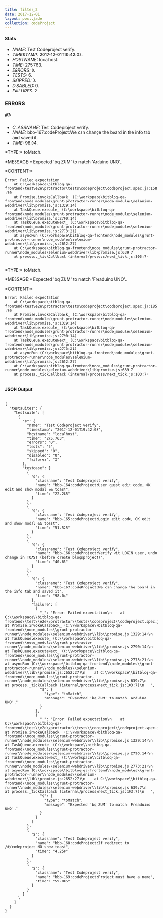 ```yaml
---
title: filter_2
date: 2017-12-01
layout: post.jade
collection: codeProject
---
```


#### Stats
- *NAME:* Test Codeproject verify.
- *TIMESTAMP:* 2017-12-01T19:42:08.
- *HOSTNAME:* localhost.
- *TIME:* 275.763.
- *ERRORS:* 0.
- *TESTS:* 6.
- *SKIPPED:* 0.
- *DISABLED:* 0.
- *FAILURES:* 2.


### ERRORS

##### #1:
- *CLASSNAME:* Test Codeproject verify.
- *NAME:* bbb-167:codeProject:We can change the board in the info tab and saved it.
- *TIME:* 98.04.
<div class="error-bloq"><p>*TYPE:* toMatch.</p><p>*MESSAGE:* Expected 'bq ZUM' to match 'Arduino UNO'..</p><p>*CONTENT:*</p><code class="content">Error: Failed expectation
    at C:\workspace\bitbloq-qa-frontend\test\e2e\protractor\tests\codeproject\codeproject.spec.js:158:70
    at Promise.invokeCallback&#95; (C:\workspace\bitbloq-qa-frontend\node&#95;modules\grunt-protractor-runner\node&#95;modules\selenium-webdriver\lib\promise.js:1329:14)
    at TaskQueue.execute&#95; (C:\workspace\bitbloq-qa-frontend\node&#95;modules\grunt-protractor-runner\node&#95;modules\selenium-webdriver\lib\promise.js:2790:14)
    at TaskQueue.executeNext&#95; (C:\workspace\bitbloq-qa-frontend\node&#95;modules\grunt-protractor-runner\node&#95;modules\selenium-webdriver\lib\promise.js:2773:21)
    at asyncRun (C:\workspace\bitbloq-qa-frontend\node&#95;modules\grunt-protractor-runner\node&#95;modules\selenium-webdriver\lib\promise.js:2652:27)
    at C:\workspace\bitbloq-qa-frontend\node&#95;modules\grunt-protractor-runner\node&#95;modules\selenium-webdriver\lib\promise.js:639:7
    at process.&#95;tickCallback (internal/process/next&#95;tick.js:103:7)
   </code></div><div class="error-bloq"><p>*TYPE:* toMatch.</p><p>*MESSAGE:* Expected 'bq ZUM' to match 'Freaduino UNO'..</p><p>*CONTENT:*</p><code class="content">Error: Failed expectation
    at C:\workspace\bitbloq-qa-frontend\test\e2e\protractor\tests\codeproject\codeproject.spec.js:185:70
    at Promise.invokeCallback&#95; (C:\workspace\bitbloq-qa-frontend\node&#95;modules\grunt-protractor-runner\node&#95;modules\selenium-webdriver\lib\promise.js:1329:14)
    at TaskQueue.execute&#95; (C:\workspace\bitbloq-qa-frontend\node&#95;modules\grunt-protractor-runner\node&#95;modules\selenium-webdriver\lib\promise.js:2790:14)
    at TaskQueue.executeNext&#95; (C:\workspace\bitbloq-qa-frontend\node&#95;modules\grunt-protractor-runner\node&#95;modules\selenium-webdriver\lib\promise.js:2773:21)
    at asyncRun (C:\workspace\bitbloq-qa-frontend\node&#95;modules\grunt-protractor-runner\node&#95;modules\selenium-webdriver\lib\promise.js:2652:27)
    at C:\workspace\bitbloq-qa-frontend\node&#95;modules\grunt-protractor-runner\node&#95;modules\selenium-webdriver\lib\promise.js:639:7
    at process.&#95;tickCallback (internal/process/next&#95;tick.js:103:7)
   </code></div>


<h4>JSON Output</h4>
<pre><code class="language-json">
{
  "testsuites": {
    "testsuite": [
      {
        "$": {
          "name": "Test Codeproject verify",
          "timestamp": "2017-12-01T19:42:08",
          "hostname": "localhost",
          "time": "275.763",
          "errors": "0",
          "tests": "6",
          "skipped": "0",
          "disabled": "0",
          "failures": "2"
        },
        "testcase": [
          {
            "$": {
              "classname": "Test Codeproject verify",
              "name": "bbb-164:codeProject:User guest edit code, OK edit and show modal && toast",
              "time": "22.285"
            }
          },
          {
            "$": {
              "classname": "Test Codeproject verify",
              "name": "bbb-165:codeProject:Login edit code, OK edit and show modal && toast",
              "time": "51.525"
            }
          },
          {
            "$": {
              "classname": "Test Codeproject verify",
              "name": "bbb-166:codeProject:Verify wit LOGIN user, undo change in TOAST (before create bloqsproject)",
              "time": "40.65"
            }
          },
          {
            "$": {
              "classname": "Test Codeproject verify",
              "name": "bbb-167:codeProject:We can change the board in the info tab and saved it",
              "time": "98.04"
            },
            "failure": [
              {
                "_": "Error: Failed expectation\n    at C:\\workspace\\bitbloq-qa-frontend\\test\\e2e\\protractor\\tests\\codeproject\\codeproject.spec.js:158:70\n    at Promise.invokeCallback_ (C:\\workspace\\bitbloq-qa-frontend\\node_modules\\grunt-protractor-runner\\node_modules\\selenium-webdriver\\lib\\promise.js:1329:14)\n    at TaskQueue.execute_ (C:\\workspace\\bitbloq-qa-frontend\\node_modules\\grunt-protractor-runner\\node_modules\\selenium-webdriver\\lib\\promise.js:2790:14)\n    at TaskQueue.executeNext_ (C:\\workspace\\bitbloq-qa-frontend\\node_modules\\grunt-protractor-runner\\node_modules\\selenium-webdriver\\lib\\promise.js:2773:21)\n    at asyncRun (C:\\workspace\\bitbloq-qa-frontend\\node_modules\\grunt-protractor-runner\\node_modules\\selenium-webdriver\\lib\\promise.js:2652:27)\n    at C:\\workspace\\bitbloq-qa-frontend\\node_modules\\grunt-protractor-runner\\node_modules\\selenium-webdriver\\lib\\promise.js:639:7\n    at process._tickCallback (internal/process/next_tick.js:103:7)\n   ",
                "$": {
                  "type": "toMatch",
                  "message": "Expected 'bq ZUM' to match 'Arduino UNO'."
                }
              },
              {
                "_": "Error: Failed expectation\n    at C:\\workspace\\bitbloq-qa-frontend\\test\\e2e\\protractor\\tests\\codeproject\\codeproject.spec.js:185:70\n    at Promise.invokeCallback_ (C:\\workspace\\bitbloq-qa-frontend\\node_modules\\grunt-protractor-runner\\node_modules\\selenium-webdriver\\lib\\promise.js:1329:14)\n    at TaskQueue.execute_ (C:\\workspace\\bitbloq-qa-frontend\\node_modules\\grunt-protractor-runner\\node_modules\\selenium-webdriver\\lib\\promise.js:2790:14)\n    at TaskQueue.executeNext_ (C:\\workspace\\bitbloq-qa-frontend\\node_modules\\grunt-protractor-runner\\node_modules\\selenium-webdriver\\lib\\promise.js:2773:21)\n    at asyncRun (C:\\workspace\\bitbloq-qa-frontend\\node_modules\\grunt-protractor-runner\\node_modules\\selenium-webdriver\\lib\\promise.js:2652:27)\n    at C:\\workspace\\bitbloq-qa-frontend\\node_modules\\grunt-protractor-runner\\node_modules\\selenium-webdriver\\lib\\promise.js:639:7\n    at process._tickCallback (internal/process/next_tick.js:103:7)\n   ",
                "$": {
                  "type": "toMatch",
                  "message": "Expected 'bq ZUM' to match 'Freaduino UNO'."
                }
              }
            ]
          },
          {
            "$": {
              "classname": "Test Codeproject verify",
              "name": "bbb-168:codeProject:If redirect to /#/codeproject NO show toast",
              "time": "4.258"
            }
          },
          {
            "$": {
              "classname": "Test Codeproject verify",
              "name": "bbb-169:codeProject:Project must have a name",
              "time": "59.005"
            }
          }
        ]
      }
    ]
  }
}
</code></pre>